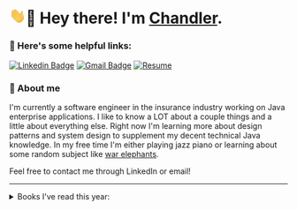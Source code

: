 <h1> <img src="https://raw.githubusercontent.com/ABSphreak/ABSphreak/master/gifs/Hi.gif" width="30px">👱 Hey there! I'm <a href="https://chandlerklein.com" target="_blank">Chandler</a>.</h1>
</h1>

### 🔗 Here's some helpful links:
[![Linkedin Badge](https://img.shields.io/badge/-chandlerklein-blue?style=flat-square&logo=Linkedin&logoColor=white&link=https://www.linkedin.com/in/chandlerklein)](https://www.linkedin.com/in/chandlerklein) 
[![Gmail Badge](https://img.shields.io/badge/-kleinc16@gmail.com-c14438?style=flat-square&logo=Gmail&logoColor=white&link=mailto:kleinc16@gmail.com)](mailto:kleinc16@gmail.com)
[![Resume](https://img.shields.io/badge/-R%C3%A9sum%C3%A9-brightgreen)](https://github.com/C94/C94/blob/main/Chandler%20Klein%20Resume.pdf)


### 🤔 About me
I'm currently a software engineer in the insurance industry working on Java enterprise applications. I like to know a LOT about a couple things and a little about everything else. Right now I'm learning more about design patterns and system design to supplement my decent technical Java knowledge. In my free time I'm either playing jazz piano or learning about some random subject like [war elephants](https://en.wikipedia.org/wiki/War_elephant).

Feel free to contact me through LinkedIn or email!

<hr>
<details>
  <summary>Books I've read this year:</summary>
<br>
  <ul>
    <li><a href="https://www.amazon.com/Head-First-Design-Patterns-Object-Oriented/dp/149207800X/ref=pd_lpo_1?pd_rd_i=149207800X&psc=1">Head First Design Patterns</a></li>
    <li><a href="https://www.amazon.com/Psychology-Religion-West-Collected-Works/dp/0691097720/ref=sr_1_3?crid=3NXNCQJ0M1C32&keywords=psychology+and+religion%3A+east+and+west&qid=1643073365&s=books&sprefix=psychology+and+religion+east+and+west%2Cstripbooks%2C107&sr=1-3">Psychology and Religion: West and East</a></li>
    <li><a href="https://www.amazon.com/Three-Pillars-Zen-Teaching-Enlightenment/dp/0385260938/ref=sr_1_1?crid=2AKHGCRE3TQRL&keywords=three+pillars+of+zen&qid=1643073447&s=books&sprefix=three+pillars+of+z%2Cstripbooks%2C99&sr=1-1">The Three Pillars of Zen</a></li>
  </ul>
</details>
